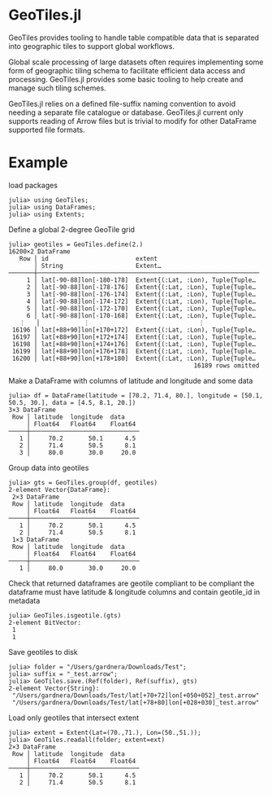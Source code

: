 # GeoTiles.jl

GeoTiles provides tooling to handle table compatible data that is separated into geographic 
tiles to support global workflows.

Global scale processing of large datasets often requires implementing some form of 
geographic tiling schema to facilitate efficient data access and processing. GeoTiles.jl 
provides some basic tooling to help create and manage such tiling schemes.  

GeoTiles.jl relies on a defined file-suffix naming convention to avoid needing a separate 
file catalogue or database. GeoTiles.jl current only supports reading of Arrow files but is
trivial to modify for other DataFrame supported file formats.


# Example
load packages
```julia-repl
julia> using GeoTiles;
julia> using DataFrames;
julia> using Extents;
```

Define a global 2-degree GeoTile grid
```julia-repl
julia> geotiles = GeoTiles.define(2.)
16200×2 DataFrame
   Row │ id                        extent                            
       │ String                    Extent…                           
───────┼─────────────────────────────────────────────────────────────
     1 │ lat[-90-88]lon[-180-178]  Extent{(:Lat, :Lon), Tuple{Tuple…
     2 │ lat[-90-88]lon[-178-176]  Extent{(:Lat, :Lon), Tuple{Tuple…
     3 │ lat[-90-88]lon[-176-174]  Extent{(:Lat, :Lon), Tuple{Tuple…
     4 │ lat[-90-88]lon[-174-172]  Extent{(:Lat, :Lon), Tuple{Tuple…
     5 │ lat[-90-88]lon[-172-170]  Extent{(:Lat, :Lon), Tuple{Tuple…
     6 │ lat[-90-88]lon[-170-168]  Extent{(:Lat, :Lon), Tuple{Tuple…
   ⋮   │            ⋮                              ⋮
 16196 │ lat[+88+90]lon[+170+172]  Extent{(:Lat, :Lon), Tuple{Tuple…
 16197 │ lat[+88+90]lon[+172+174]  Extent{(:Lat, :Lon), Tuple{Tuple…
 16198 │ lat[+88+90]lon[+174+176]  Extent{(:Lat, :Lon), Tuple{Tuple…
 16199 │ lat[+88+90]lon[+176+178]  Extent{(:Lat, :Lon), Tuple{Tuple…
 16200 │ lat[+88+90]lon[+178+180]  Extent{(:Lat, :Lon), Tuple{Tuple…
                                                   16189 rows omitted
```


Make a DataFrame with columns of latitude and longitude and some data
```julia-repl
julia> df = DataFrame(latitude = [70.2, 71.4, 80.], longitude = [50.1, 50.5, 30.], data = [4.5, 8.1, 20.])
3×3 DataFrame
 Row │ latitude  longitude  data    
     │ Float64   Float64    Float64 
─────┼──────────────────────────────
   1 │     70.2       50.1      4.5
   2 │     71.4       50.5      8.1
   3 │     80.0       30.0     20.0
```

Group data into geotiles
```julia-repl
julia> gts = GeoTiles.group(df, geotiles)
2-element Vector{DataFrame}:
 2×3 DataFrame
 Row │ latitude  longitude  data    
     │ Float64   Float64    Float64 
─────┼──────────────────────────────
   1 │     70.2       50.1      4.5
   2 │     71.4       50.5      8.1
 1×3 DataFrame
 Row │ latitude  longitude  data    
     │ Float64   Float64    Float64 
─────┼──────────────────────────────
   1 │     80.0       30.0     20.0
```

Check that returned dataframes are geotile compliant to be compliant the dataframe must 
have latitude & longitude columns and contain geotile_id in metadata
```julia-repl
julia> GeoTiles.isgeotile.(gts)
2-element BitVector:
 1
 1
```

Save geotiles to disk
```julia-repl
julia> folder = "/Users/gardnera/Downloads/Test";
julia> suffix = "_test.arrow";
julia> GeoTiles.save.(Ref(folder), Ref(suffix), gts)
2-element Vector{String}:
 "/Users/gardnera/Downloads/Test/lat[+70+72]lon[+050+052]_test.arrow"
 "/Users/gardnera/Downloads/Test/lat[+78+80]lon[+028+030]_test.arrow"
```

Load only geotiles that intersect extent
```julia-repl
julia> extent = Extent(Lat=(70.,71.), Lon=(50.,51.));
julia> GeoTiles.readall(folder; extent=ext)
2×3 DataFrame
 Row │ latitude  longitude  data    
     │ Float64   Float64    Float64 
─────┼──────────────────────────────
   1 │     70.2       50.1      4.5
   2 │     71.4       50.5      8.1
```